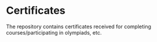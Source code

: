 # Certificates
The repository contains certificates received for completing courses/participating in olympiads, etc.

